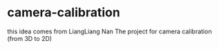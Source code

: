 # camera-calibration

this idea comes from LiangLiang Nan
The project for camera calibration (from 3D to 2D)
